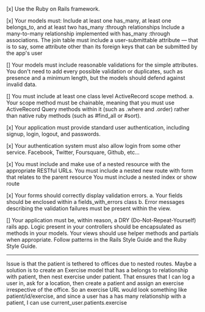 [x] Use the Ruby on Rails framework.

[x] Your models must: Include at least one has_many, at least one belongs_to, and at least two has_many :through relationships Include a many-to-many relationship implemented with has_many :through associations. The join table must include a user-submittable attribute — that is to say, some attribute other than its foreign keys that can be submitted by the app's user

[] Your models must include reasonable validations for the simple attributes. You don't need to add every possible validation or duplicates, such as presence and a minimum length, but the models should defend against invalid data.

[] You must include at least one class level ActiveRecord scope method. a. Your scope method must be chainable, meaning that you must use ActiveRecord Query methods within it (such as .where and .order) rather than native ruby methods (such as #find_all or #sort).

[x] Your application must provide standard user authentication, including signup, login, logout, and passwords.

[x] Your authentication system must also allow login from some other service. Facebook, Twitter, Foursquare, Github, etc...

[x] You must include and make use of a nested resource with the appropriate RESTful URLs. You must include a nested new route with form that relates to the parent resource You must include a nested index or show route

[x] Your forms should correctly display validation errors. a. Your fields should be enclosed within a fields_with_errors class b. Error messages describing the validation failures must be present within the view.

[] Your application must be, within reason, a DRY (Do-Not-Repeat-Yourself) rails app. Logic present in your controllers should be encapsulated as methods in your models. Your views should use helper methods and partials when appropriate. Follow patterns in the Rails Style Guide and the Ruby Style Guide.


-------------------------------------
Issue is that the patient is tethered to offices due to nested routes. Maybe a solution is to create an Exercise model that has a belongs to relationship with patient, then nest exercise under patient. That ensures that I can log a user in, ask for a location, then create a patient and assign an exercise irrespective of the office. So an exercise URL would look something like patient/id/exercise, and since a user has a has many relationship with a patient, I can use current_user.patients.exercise
